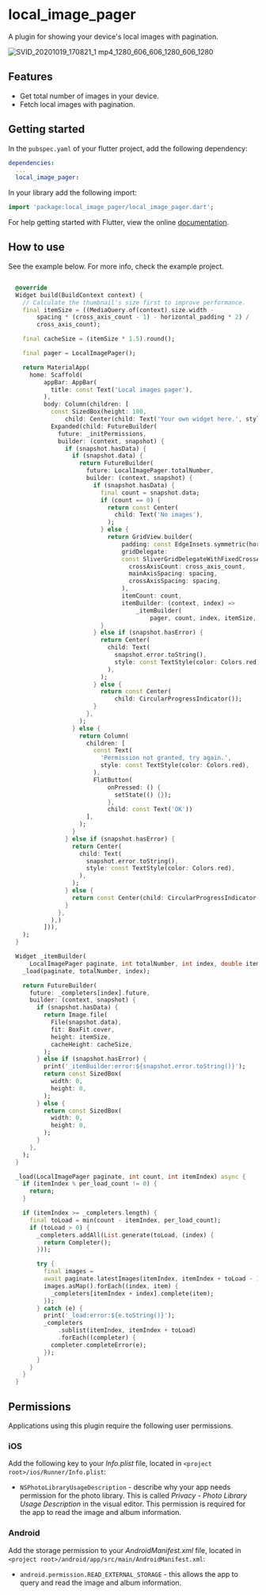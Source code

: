 # local_image_pager

A plugin for showing your device's local images with pagination.

![SVID_20201019_170821_1 mp4_1280_606_606_1280_606_1280](https://user-images.githubusercontent.com/17906677/96701682-d6ebd280-13cb-11eb-98f3-1ef91e761d47.gif)

## Features

* Get total number of images in your device.
* Fetch local images with pagination.

## Getting started

In the `pubspec.yaml` of your flutter project, add the following dependency:

```yaml
dependencies:
  ...
  local_image_pager:
```

In your library add the following import:

```dart
import 'package:local_image_pager/local_image_pager.dart';
```

For help getting started with Flutter, view the online [documentation](https://flutter.io/).

## How to use
See the example below. For more info, check the example project.
```dart

  @override
  Widget build(BuildContext context) {
    // Calculate the thumbnail's size first to improve performance.
    final itemSize = ((MediaQuery.of(context).size.width -
        spacing * (cross_axis_count - 1) - horizontal_padding * 2) /
        cross_axis_count);

    final cacheSize = (itemSize * 1.5).round();

    final pager = LocalImagePager();

    return MaterialApp(
      home: Scaffold(
          appBar: AppBar(
            title: const Text('Local images pager'),
          ),
          body: Column(children: [
            const SizedBox(height: 100,
                child: Center(child: Text('Your own widget here.', style: TextStyle(fontSize: 20, color: Colors.blue, fontWeight: FontWeight.bold),),)),
            Expanded(child: FutureBuilder(
              future: _initPermissions,
              builder: (context, snapshot) {
                if (snapshot.hasData) {
                  if (snapshot.data) {
                    return FutureBuilder(
                      future: LocalImagePager.totalNumber,
                      builder: (context, snapshot) {
                        if (snapshot.hasData) {
                          final count = snapshot.data;
                          if (count == 0) {
                            return const Center(
                              child: Text('No images'),
                            );
                          } else {
                            return GridView.builder(
                                padding: const EdgeInsets.symmetric(horizontal: horizontal_padding),
                                gridDelegate:
                                const SliverGridDelegateWithFixedCrossAxisCount(
                                  crossAxisCount: cross_axis_count,
                                  mainAxisSpacing: spacing,
                                  crossAxisSpacing: spacing,
                                ),
                                itemCount: count,
                                itemBuilder: (context, index) =>
                                    _itemBuilder(
                                        pager, count, index, itemSize, cacheSize));
                          }
                        } else if (snapshot.hasError) {
                          return Center(
                            child: Text(
                              snapshot.error.toString(),
                              style: const TextStyle(color: Colors.red),
                            ),
                          );
                        } else {
                          return const Center(
                              child: CircularProgressIndicator());
                        }
                      },
                    );
                  } else {
                    return Column(
                      children: [
                        const Text(
                          'Permission not granted, try again.',
                          style: const TextStyle(color: Colors.red),
                        ),
                        FlatButton(
                            onPressed: () {
                              setState(() {});
                            },
                            child: const Text('OK'))
                      ],
                    );
                  }
                } else if (snapshot.hasError) {
                  return Center(
                    child: Text(
                      snapshot.error.toString(),
                      style: const TextStyle(color: Colors.red),
                    ),
                  );
                } else {
                  return const Center(child: CircularProgressIndicator());
                }
              },
            ),)
          ])),
    );
  }

  Widget _itemBuilder(
      LocalImagePager paginate, int totalNumber, int index, double itemSize, int cacheSize) {
    _load(paginate, totalNumber, index);

    return FutureBuilder(
      future: _completers[index].future,
      builder: (context, snapshot) {
        if (snapshot.hasData) {
          return Image.file(
            File(snapshot.data),
            fit: BoxFit.cover,
            height: itemSize,
            cacheHeight: cacheSize,
          );
        } else if (snapshot.hasError) {
          print('_itemBuilder:error:${snapshot.error.toString()}');
          return const SizedBox(
            width: 0,
            height: 0,
          );
        } else {
          return const SizedBox(
            width: 0,
            height: 0,
          );
        }
      },
    );
  }

  _load(LocalImagePager paginate, int count, int itemIndex) async {
    if (itemIndex % per_load_count != 0) {
      return;
    }

    if (itemIndex >= _completers.length) {
      final toLoad = min(count - itemIndex, per_load_count);
      if (toLoad > 0) {
        _completers.addAll(List.generate(toLoad, (index) {
          return Completer();
        }));

        try {
          final images =
          await paginate.latestImages(itemIndex, itemIndex + toLoad - 1);
          images.asMap().forEach((index, item) {
            _completers[itemIndex + index].complete(item);
          });
        } catch (e) {
          print('_load:error:${e.toString()}');
          _completers
              .sublist(itemIndex, itemIndex + toLoad)
              .forEach((completer) {
            completer.completeError(e);
          });
        }
      }
    }
  }

```


## Permissions

Applications using this plugin require the following user permissions. 
### iOS

Add the following key to your _Info.plist_ file, located in `<project root>/ios/Runner/Info.plist`:

* `NSPhotoLibraryUsageDescription` - describe why your app needs permission for the photo library. This is called _Privacy - Photo Library Usage Description_ in the visual editor. This permission is required for the app to read the image and album information. 

### Android

Add the storage permission to your _AndroidManifest.xml_ file, located in `<project root>/android/app/src/main/AndroidManifest.xml`:

* `android.permission.READ_EXTERNAL_STORAGE` - this allows the app to query and read the image and album information.
